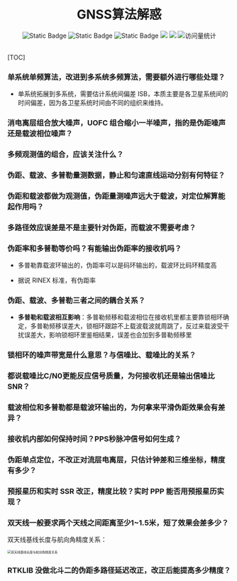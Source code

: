 <div align="center">
    <a name="Top"></a>
	<h1>GNSS算法解惑</h1>
    <img alt="Static Badge" src="https://img.shields.io/badge/QQ-1482275402-red">
    <img alt="Static Badge" src="https://img.shields.io/badge/%E5%BE%AE%E4%BF%A1-lizhengxiao99-green">
    <img alt="Static Badge" src="https://img.shields.io/badge/Email-dauger%40126.com-brown">
    <a href="https://blog.csdn.net/daoge2666/"><img src="https://img.shields.io/badge/CSDN-论坛-c32136" /></a>
    <a href="https://www.zhihu.com/people/dao-ge-92-60/"><img src="https://img.shields.io/badge/Zhihu-知乎-blue" /></a>
    <img src="https://komarev.com/ghpvc/?username=LiZhengXiao99&label=Views&color=0e75b6&style=flat" alt="访问量统计" />
</div>


<br/>

[TOC]

### 单系统单频算法，改进到多系统多频算法，需要额外进行哪些处理？

* 单系统拓展到多系统，需要估计系统间偏差 ISB，本质主要是各卫星系统间的时间偏差，因为各卫星系统时间由不同的组织来维持。





### 消电离层组合放大噪声，UOFC 组合缩小一半噪声，指的是伪距噪声还是载波相位噪声？





### 多频观测值的组合，应该关注什么？





### 伪距、载波、多普勒量测数据，静止和匀速直线运动分别有何特征？





### 伪距和载波都做为观测值，伪距量测噪声远大于载波，对定位解算能起作用吗？





### 多路径效应误差是不是主要针对伪距，而载波不需要考虑？





### 伪距率和多普勒等价吗？有能输出伪距率的接收机吗？

* 多普勒靠载波环输出的，伪距率可以是码环输出的，载波环比码环精度高

* 据说 RINEX 标准，有伪距率



### 伪距、载波、多普勒三者之间的耦合关系？

* **多普勒和载波相互影响**：多普勒频移和载波相位在接收机里都主要靠锁相环确定，多普勒频移误差大，锁相环跟踪不上载波载波就周跳了，反过来载波受干扰误差大，影响锁相环里鉴相结果，误差也会加到多普勒频移里



### 锁相环的噪声带宽是什么意思？与信噪比、载噪比的关系？





### 都说载噪比C/N0更能反应信号质量，为何接收机还是输出信噪比SNR？





### 载波相位和多普勒都是载波环输出的，为何拿来平滑伪距效果会有差异？





### 接收机内部如何保持时间？PPS秒脉冲信号如何生成？





### 伪距单点定位，不改正对流层电离层，只估计钟差和三维坐标，精度有多少？





### 预报星历和实时 SSR 改正，精度比较？实时 PPP 能否用预报星历实现？





### 双天线一般要求两个天线之间距离至少1~1.5米，短了效果会差多少？

双天线基线长度与航向角精度关系：

<img src="https://pic-bed-1316053657.cos.ap-nanjing.myqcloud.com/img/%E5%8F%8C%E5%A4%A9%E7%BA%BF%E5%9F%BA%E7%BA%BF%E9%95%BF%E5%BA%A6%E4%B8%8E%E8%88%AA%E5%90%91%E8%A7%92%E7%B2%BE%E5%BA%A6%E5%85%B3%E7%B3%BB.png" alt="双天线基线长度与航向角精度关系" style="zoom:50%;" />

### RTKLIB 没做北斗二的伪距多路径延迟改正，改正后能提高多少精度？




